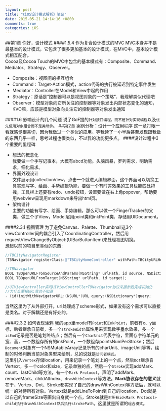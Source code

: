 ```yaml
---
layout: post
title: "《iOS设计模式解析》笔记"
date: 2015-05-21 14:14:16 +0800
comments: true
categories: iOS
---
```

<!--more-->
##第1章 你好，设计模式
####1.5.4 作为复合设计模式的MVC
MVC本身并不是最基本的设计模式，它包含了很多更加基本的设计模式，在MVC中，基本设计模式相互配合。  
Cocoa及Cocoa Touch的MVC中包含的基本模式有：Composite、Command、Mediator、Strategy、Observer。

- Composite：视图间的相互组合
- Command：Target-Action模式，action代码的执行被延迟到特定事件发生
- Mediator：Controller在Model和View中起的作用
- Strategy：原话是“控制器可以是视图对象的一个策略”，我理解类似代理吧
- Observer：模型对象向它所关注的控制器等对象发出内部状态变化的通知，KVO嘛，应该是模型对象向关注它的控制器等对象发出通知

####1.6 影响设计的几个问题
说了GoF提的`针对接口编程，而不是针对实现编程`以及`优先使用对象组合而不是类继承`。
##第2章 案例分析：设计一个应用程序
这一章打眼一看就感觉很亲切，因为我做过一个类似的应用。等我读了一小半后甚至发现跟我做的东西几乎一样，思考过程也很类似，不过我的功能更多点。
####设计过程中3个重要的里程碑

- 想法的概念化  
我要做一个手写记事本，大概有abcd功能。头脑风暴，罗列需求，明确需求，细化需求。
- 界面外观设计  
文件展示用collectionView，点击一个就进入编辑界面，这个界面可以切换工具实现写字、绘画、手势编辑功能，要做一个有时差效果的工具栏能四处拖拽，工具栏上还要有redo、undo按钮，设置要做在右上角popover，帮助要用webview呈现用markdown来导出html页。
- 架构设计  
主要的功能有写字、绘画、手势编辑，那么可以做一个FingerTracker的父类，做三个子View，Model层用point类和inkPoint类，存储用UIDocument。

####2.3.1 视图管理
为了避免Canvas、Palette、Thumbnail这3个viewController间的耦合引入了CoordinatingController，然后用requestViewChangeByObject:(UIBarButtonItem)来处理视图切换。  
想起以前的项目里类似的东西:
```objective-c
//TBCityNavigatorRegister
[TBNavigator registerClass:@"TBCityHomeController" withPath:TBCityURLHome];

//TBNavigator
BOOL TBOpenURLFromSourceAndParams(NSString* urlPath, id source, NSDictionary* params);
BOOL TBOpenURLFromTarget(NSString* urlPath, id target);

//UIViewController实现UIViewControllerTBNavigator协议来接参数完成初始化
//为什么要接URL我也不知道
- (id)initWithNavigatorURL:(NSURL*)URL query:(NSDictionary*)query;
```
当然这里为了从外部打开，url处理成了scheme形式，如果没有这个需求可以直接是类名。对于解耦还是有好处的。

####2.3.2 如何表现涂鸦
我的app里model有`Point`和`InkPoint`，前者有x、y坐标，后者继承自前者，多一个`strokeWidth`属性用来实现数字墨水效果，多一个`isEnd`记录是否是笔划终结点；然后有一个`CharUnit`代表字符，里面存字符单元的宽、高，一个数组存所有的inkPoint，一个数组存pointsNumPerStroke；然后`Document`对象有一个NSMutableArray记录所有的charUnit、imageUnit等等，绘制的时候判断当前对象类型来绘制，总的说就是`访问者模式`。  
这里引入`Vertex`存储location，用来记录一个笔划上的一个点，然后`Dot`继承自Vertext，多一个color和size，记录单独的点，然后一个`Stroke`实现addMark、count、lastChild等方法，有一个`Mark Protocol`，声明了addMark、removeMark、childAtIndex、`drawWithContext`等方法。**Mark协议存在的意义**就在于，Vertex、Dot、Stroke都实现了自己的drawWithContext等方法后，就可以统一的对待所有对象。Vertext就是addLineToPoint到自己的location，Dot就是以自己的frameSize等画出自身就一个点，Stroke就是`对所有id<Mark Protocol> child执行drawWithContext然后执行strokePath`。这里就是所谓的`组合模式`。















